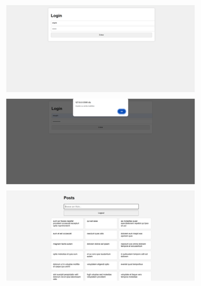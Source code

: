 ![alt text](<print primera aula agosto-2.png>)

![alt text](<print2 primera aula agosto-1.png>)

![alt text](<print3 primera aula agosto.png>)
